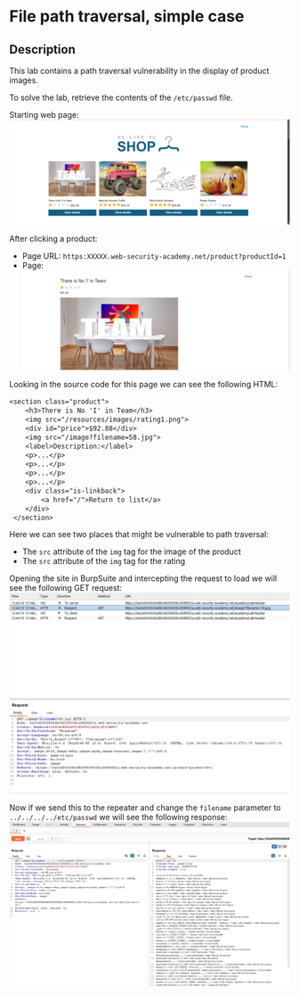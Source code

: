 # File path traversal, simple case

## Description
This lab contains a path traversal vulnerability in the display of product images.

To solve the lab, retrieve the contents of the `/etc/passwd` file.

Starting web page:
![](Server-side_Vulnerabilities\Labs\FilePathTraversal-SimpleCase\home_page.png)

After clicking a product:
- Page URL: `https:XXXXX.web-security-academy.net/product?productId=1`
- Page:
![](Server-side_Vulnerabilities\Labs\FilePathTraversal-SimpleCase\product_page.png)

Looking in the source code for this page we can see the following HTML:
```
<section class="product">
    <h3>There is No 'I' in Team</h3>
    <img src="/resources/images/rating1.png">
    <div id="price">$92.88</div>
    <img src="/image?filename=58.jpg">
    <label>Description:</label>
    <p>...</p>
    <p>...</p>
    <p>...</p>
    <p>...</p>
    <div class="is-linkback">
        <a href="/">Return to list</a>
    </div>
 </section>
```

Here we can see two places that might be vulnerable to path traversal:
- The `src` attribute of the `img` tag for the image of the product
- The `src` attribute of the `img` tag for the rating

Opening the site in BurpSuite and intercepting the request to load we will see the following GET request:
![](Server-side_Vulnerabilities\Labs\FilePathTraversal-SimpleCase\GET_unedited.png)

Now if we send this to the repeater and change the `filename` parameter to `../../../../etc/passwd` we will see the following response:
![](Server-side_Vulnerabilities\Labs\FilePathTraversal-SimpleCase\passwd_contents.png)

